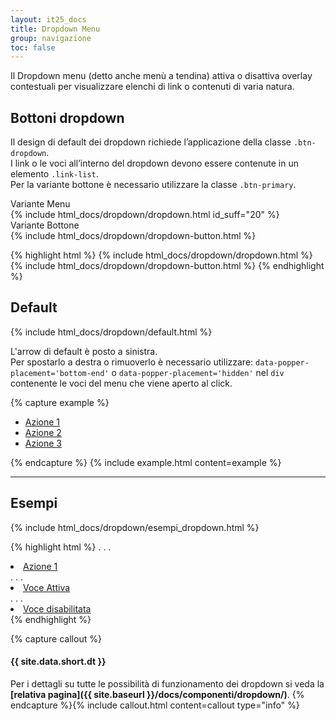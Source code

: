 ```yaml
---
layout: it25_docs
title: Dropdown Menu
group: navigazione
toc: false
---
```


<!-- Style override for Documentation purposes -->
<style>
 .no-border {
    border: none;
 }
</style>

Il Dropdown menu (detto anche menù a tendina) attiva o disattiva overlay contestuali per visualizzare elenchi di link o contenuti di varia natura.

## Bottoni dropdown

Il design di default dei dropdown richiede l’applicazione della classe `.btn-dropdown`.  
I link o le voci all’interno del dropdown devono essere contenute in un elemento `.link-list`.  
Per la variante bottone è necessario utilizzare la classe `.btn-primary`.

<div class="bd-example">
  <div class="row">
    <div class="col">
      <div class="fst-italic">Variante Menu</div>
      {% include html_docs/dropdown/dropdown.html id_suff="20" %}
    </div>
    <div class="col">
      <div class="fst-italic">Variante Bottone</div>
      {% include html_docs/dropdown/dropdown-button.html %}
      </div>
  </div>
</div>

{% highlight html %}
{% include html_docs/dropdown/dropdown.html %}
{% include html_docs/dropdown/dropdown-button.html %}
{% endhighlight %}

## Default

{% include html_docs/dropdown/default.html %}

L'arrow di default è posto a sinistra.  
Per spostarlo a destra o rimuoverlo è necessario utilizzare: `data-popper-placement='bottom-end'` o `data-popper-placement='hidden'` nel <code>div</code> contenente le voci del menu che viene aperto al click.

{% capture example %}
<div class="dropdown-menu shadow-lg" data-popper-placement="bottom-end">
  <div class="link-list-wrapper">
    <ul class="link-list">
      <li><a class="dropdown-item list-item" href="#"><span>Azione 1</span></a></li>
      <li><a class="dropdown-item list-item" href="#"><span>Azione 2</span></a></li>
      <li><a class="dropdown-item list-item" href="#"><span>Azione 3</span></a></li>
    </ul>
  </div>
</div>
{% endcapture %}
{% include example.html content=example %}

--- 

## Esempi
<div class="bd-example no-border mb-5">
{% include html_docs/dropdown/esempi_dropdown.html %}
</div>

{% highlight html %}
. . . 
<li>
  <a class="dropdown-item list-item" href="#"><span>Azione 1</span></a>
</li>
. . . 
<li>
  <a class="dropdown-item list-item active" href="#"><span>Voce Attiva</span></a>
</li>
. . . 
<li>
  <a class="dropdown-item list-item disabled" href="#"><span>Voce disabilitata</span></a>
</li>
{% endhighlight %}


{% capture callout %}
#### {{ site.data.short.dt }}
Per i dettagli su tutte le possibilità di funzionamento dei dropdown si veda la **[relativa pagina]({{ site.baseurl }}/docs/componenti/dropdown/)**.
{% endcapture %}{% include callout.html content=callout type="info" %}

